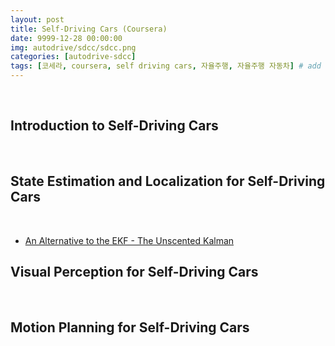```yaml
---
layout: post
title: Self-Driving Cars (Coursera)
date: 9999-12-28 00:00:00
img: autodrive/sdcc/sdcc.png
categories: [autodrive-sdcc] 
tags: [코세라, coursera, self driving cars, 자율주행, 자율주행 자동차] # add tag
---
```


<br>

## **Introduction to Self-Driving Cars**

<br>

## **State Estimation and Localization for Self-Driving Cars**

<br>

- [An Alternative to the EKF - The Unscented Kalman]()

## **Visual Perception for Self-Driving Cars**

<br>

## **Motion Planning for Self-Driving Cars**

<br>